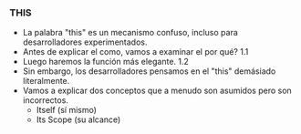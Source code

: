 ### THIS

* La palabra "this" es un mecanismo confuso, incluso para desarrolladores experimentados.
* Antes de explicar el como, vamos a examinar el por qué? 1.1
* Luego haremos la función más elegante. 1.2
* Sin embargo, los desarrolladores pensamos en el "this" demásiado literalmente.
* Vamos a explicar dos conceptos que a menudo son asumidos pero son incorrectos.
  * Itself (sí mismo)
  * Its Scope (su alcance)